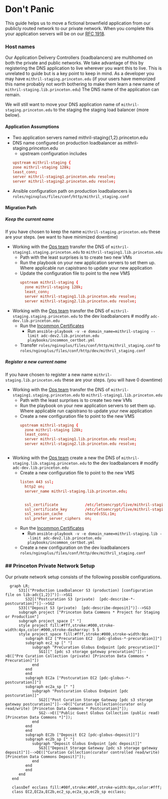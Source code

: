 # Don't Panic

This guide helps us to move a fictional brownfield application from our publicly routed network to our private network. When you complete this your application servers will be on our [RFC 1918](https://www.rfc-editor.org/rfc/rfc1918). 

### Host names
Our Application Delivery Controllers (loadbalancers) are multihomed on both the private and public networks. We take advantage of this by registering the DNS application to live wherever you want this to live. This is unrelated to guide but is a key point to keep in mind. As a developer you may have `mithril-staging.princeton.edu` (if your users have memorized this name probably not worth bothering to make them learn a new name of `mithril-staging.lib.princeton.edu`) The DNS name of the application can remain.

We will still want to move your DNS application name of `mithril-staging.princeton.edu` to the staging the staging load balancer (more below).
#### Application Assumptions

  * Two application servers named mithril-staging{1,2}.princeton.edu
  * DNS name configured on production loadbalancer as mithril-staging.princeton.edu
    * upstream configuration includes
    ```conf
    upstream mithril-staging {
    zone mithril-staging 128k;
    least_conn;
    server mithril-staging1.princeton.edu resolve;
    server mithril-staging2.princeton.edu resolve;
    ```
  * Ansible configuration path on production loadbalancers is `roles/nginxplus/files/conf/http/mithril_staging.conf`


#### Migration Path


##### Keep the current name
 
If you have chosen to keep the name `mithril-staging.princeton.edu` these are your steps. (we want to have minimized downtime)

  * Working with the [Ops team](https://networkregistration.princeton.edu) transfer the DNS of `mithril-staging1.staging.princeton.edu` to `mithril-staging1.lib.princeton.edu`
    * Path with the least surprises is to create two new VMs
    * Run the playbook on your new application servers to set them up. Where applicable run capistrano to update your new application
    * Update the configuration file to point to the new VMS
      ```conf
      upstream mithril-staging {
        zone mithril-staging 128k;
        least_conn;
        server mithril-staging1.lib.princeton.edu resolve;
        server mithril-staging2.lib.princeton.edu resolve;
      ```
  * Working with the [Ops team](https://networkregistration.princeton.edu) transfer the DNS of `mithril-staging.staging.princeton.edu` to the dev loadbalancers # modify `adc-dev.lib.princeton.edu`
    * Run the [Incommon Certificates](playbooks/incommon_certbot.yml)
      * Run `ansible-playbook -v -e domain_name=mithril-staging --limit adc-dev2.lib.princeton.edu playbooks/incommon_certbot.yml`
    * Transfer `roles/nginxplus/files/conf/http/mithril_staging.conf` to `roles/nginxplus/files/conf/http/dev/mithril_staging.conf`

##### Register a new current name
If you have chosen to register a new name `mithril-staging.lib.princeton.edu` these are your steps. (you will have 0 downtime)

  * Working with the [Ops team](https://networkregistration.princeton.edu) transfer the DNS of `mithril-staging1.staging.princeton.edu` to `mithril-staging1.lib.princeton.edu`
    * Path with the least surprises is to create two new VMs
    * Run the playbook on your new application servers to set them up. Where applicable run capistrano to update your new application
    * Create a new configuration file to point to the new VMS
      ```conf
      upstream mithril-staging {
        zone mithril-staging 128k;
        least_conn;
        server mithril-staging1.lib.princeton.edu resolve;
        server mithril-staging2.lib.princeton.edu resolve;
      ```
      ```
  * Working with the [Ops team](https://networkregistration.princeton.edu) create a new the DNS of `mithril-staging.lib.staging.princeton.edu` to the dev loadbalancers # modify `adc-dev.lib.princeton.edu`
    * Create a new configuration file to point to the new VMS
      ```conf
      listen 443 ssl;
        http2 on;
        server_name mithril-staging.lib.princeton.edu;
    

        ssl_certificate            /etc/letsencrypt/live/mithril-staging.lib/fullchain.pem;
        ssl_certificate_key        /etc/letsencrypt/live/mithril-staging.lib/privkey.pem;
        ssl_session_cache          shared:SSL:1m;
        ssl_prefer_server_ciphers  on;
    * Run the [Incommon Certificates](playbooks/incommon_certbot.yml)
      * Run `ansible-playbook -v -e domain_name=mithril-staging.lib --limit adc-dev2.lib.princeton.edu playbooks/incommon_certbot.yml`
    * Create a new configuration on the dev loadbalancers `roles/nginxplus/files/conf/http/dev/mithril_staging.conf`

### ## Princeton Private Network Setup

Our private network setup consists of the following possible configurations.

```mermaid
  graph LR;
      S31[("Production Loadbalancer S3 (production) [configuration file on lib-adc{1,2}]")]-->SG1
         S32[("Postcuration S3 (private)  [pdc-describe-*-postcuration]")]-->SG2
      S33[("Deposit S3 (private)  [pdc-describe-deposit]")]-->SG3
      subgraph project ["Princeton Data Commons * Project for Staging or Production"]
      subgraph project_space [" "]
      style project fill:#fff,stroke:#000,stroke-width:4px,color:#000,stroke-dasharray: 5 5
      style project_space fill:#fff,stroke:#000,stroke-width:0px
         subgraph EC2 ["Precuration EC2  [pdc-globus-*-precuration]]"]
         subgraph ec2_sp [" "]
            subgraph "PreCuration Globus Endpoint [pdc precuration]]"
               SG1[[" [pdc s3 storage gateway precuration]"]]-->B(["Pre Curation Collection (private) [Princeton Data Commons * Precuration]"])
            end
         end
         end
         subgraph EC2a ["Postcuration EC2 [pdc-globus-*-postcuration]]"]
         subgraph ec2a_sp [" "]
            subgraph "Postcuration Globus Endpoint [pdc postcuration]]"
               SG2[["Post Curation Storage Gateway [pdc s3 storage gateway postcuration]"]]-->D(["Curation Collection(curator only read/write) [Princeton Data Commons * Postcuration]"]);
               SG2-->E(["Public Guest Globus Collection (public read) [Princeton Data Commons *]"]);
            end
         end
         end
         subgraph EC2b ["Deposit EC2 [pdc-globus-deposit]]"]
         subgraph ec2b_sp [" "]
            subgraph "Deposit Globus Endpoint [pdc deposit]]"
               SG3[["Deposit Storage Gateway [pdc s3 storage gateway deposit]"]]-->DE(["Curation Collection(curator controlled read/write) [Princeton Data Commons Deposit]"]);
            end
         end
         end
      end
   end

   classDef ecclass fill:#00f,stroke:#00f,stroke-width:0px,color:#fff;
   class EC2,EC2a,EC2b,ec2_sp,ec2a_sp,ec2b_sp ecclass;

```
